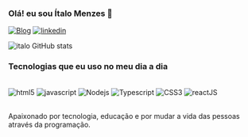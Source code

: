 ### Olá! eu sou Ítalo Menzes 👋

[![ Blog ](https://img.shields.io/website?label=italoDeveloper.com&style=for-the-badge&url=https://sujeitoprogramador.com/)](https://italoDeveloper.com)
[![ linkedin ](https://img.shields.io/badge/LinkedIn-0077B5?style=for-the-badge&logo=linkedin&logoColor=white)](encurtador.com.br/cvO37)

![italo GitHub stats](https://github-readme-stats.vercel.app/api?username=Italo-Menezes&show_icons=true&theme=dracula)

### Tecnologias que eu uso no meu dia a dia 

<div style="display: inline_block"><br/>

<img alt="html5" src="https://img.shields.io/badge/HTML5-E34F26?style=for-the-badge&logo=html5&logoColor=white"/>
<img alt="javascript" src="https://img.shields.io/badge/JavaScript-F7DF1E?style=for-the-badge&logo=javascript&logoColor=black"/>
<img alt="Nodejs" src="https://img.shields.io/badge/Node.js-43853D?style=for-the-badge&logo=node.js&logoColor=white"/>
<img alt="Typescript" src="https://img.shields.io/badge/TypeScript-007ACC?style=for-the-badge&logo=typescript&logoColor=white"/>
<img alt="CSS3" src="https://img.shields.io/badge/CSS3-1572B6?style=for-the-badge&logo=css3&logoColor=white"/>
<img alt="reactJS" src="https://img.shields.io/badge/React-20232A?style=for-the-badge&logo=react&logoColor=61DAFB"/>


</div><br/>

Apaixonado por tecnologia, educação e por mudar a vida das pessoas através da programação.

